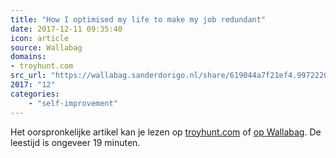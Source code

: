 ```yaml
---
title: "How I optimised my life to make my job redundant"
date: 2017-12-11 09:35:40
icon: article
source: Wallabag
domains:
- troyhunt.com
src_url: "https://wallabag.sanderdorigo.nl/share/619044a7f21ef4.99722203"
2017: "12"
categories:
    - "self-improvement"
---
```

Het oorspronkelijke artikel kan je lezen op [troyhunt.com](https://www.troyhunt.com/how-i-optimised-my-life-to-make-my-job/) of [op Wallabag](https://wallabag.sanderdorigo.nl/share/619044a7f21ef4.99722203). De leestijd is ongeveer 19 minuten.